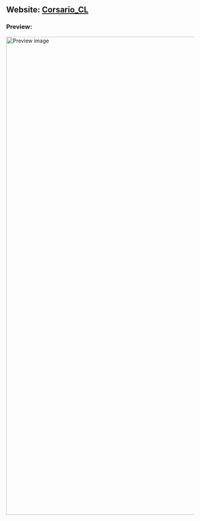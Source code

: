 ## Website: [Corsario_CL](https://s99.cl)

### Preview: 
<img src="https://repository-images.githubusercontent.com/638722477/cb0cb516-9244-480e-9970-25c372e56dcc" alt="Preview image" width="1280">
